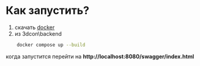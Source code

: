 # Как запустить?
1. скачать [docker](https://docs.docker.com/desktop/install/windows-install/)
2. из 3dcon\backend
```sh
    docker compose up --build
```
когда запустится перейти на **http://localhost:8080/swagger/index.html**